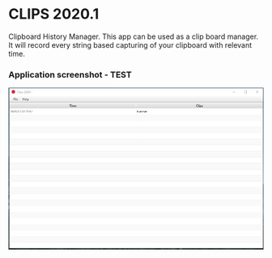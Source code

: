 # CLIPS 2020.1
Clipboard History Manager. This app can be used as a clip board manager. 
It will record every string based capturing of your clipboard with relevant time.



### Application screenshot - TEST
![Alt text](src/main/resources/images/App.png?raw=true "Application Demonstration")
